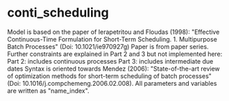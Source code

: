 # conti_scheduling
Model is based on the paper of Ierapetritou and Floudas (1998): "Effective Continuous-Time Formulation for Short-Term  Scheduling. 1. Multipurpose Batch Processes" (Doi: 10.1021/ie970927g)  Paper is from paper series. Further constraints are explained in Part 2 and 3 but not implemented here: Part 2: includes continuous processes Part 3: includes intermediate due dates  Syntax is oriented towards Mendez (2006): "State-of-the-art review of optimization methods for short-term scheduling  of batch processes" (Doi: 10.1016/j.compchemeng.2006.02.008).   All parameters and variables are written as "name_index".
